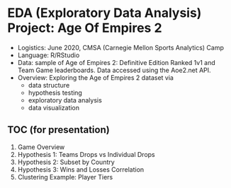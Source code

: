 # EDA (Exploratory Data Analysis) Project: Age Of Empires 2 

- Logistics: June 2020, CMSA (Carnegie Mellon Sports Analytics) Camp
- Language: R/RStudio
- Data: sample of Age of Empires 2: Definitive Edition Ranked 1v1 and Team Game leaderboards. Data accessed using the Aoe2.net API.
- Overview: Exploring the Age of Empires 2 dataset via
  - data structure
  - hypothesis testing 
  - exploratory data analysis
  - data visualization

## TOC (for presentation) 
 1. Game Overview
 2. Hypothesis 1: Teams Drops vs Individual Drops
 3. Hypothesis 2: Subset by Country 
 4. Hypothesis 3: Wins and Losses Correlation 
 5. Clustering Example: Player Tiers
